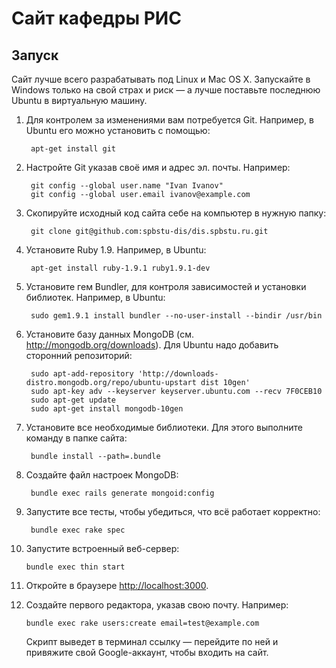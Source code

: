 # Сайт кафедры РИС

## Запуск

Сайт лучше всего разрабатывать под Linux и Mac OS X. Запускайте в Windows только
на свой страх и риск — а лучше поставьте последнюю Ubuntu в виртуальную машину.

1. Для контролем за изменениями вам потребуется Git. Например, в Ubuntu его
   можно установить с помощью:

        apt-get install git

2. Настройте Git указав своё имя и адрес эл. почты. Например:

        git config --global user.name "Ivan Ivanov"
        git config --global user.email ivanov@example.com

3. Скопируйте исходный код сайта себе на компьютер в нужную папку:

        git clone git@github.com:spbstu-dis/dis.spbstu.ru.git

4. Установите Ruby 1.9. Например, в Ubuntu:

        apt-get install ruby-1.9.1 ruby1.9.1-dev

5. Установите гем Bundler, для контроля зависимостей и установки библиотек.
   Например, в Ubuntu:

        sudo gem1.9.1 install bundler --no-user-install --bindir /usr/bin

6. Установите базу данных MongoDB (см. <http://mongodb.org/downloads>). Для
   Ubuntu надо добавить сторонний репозиторий:

        sudo apt-add-repository 'http://downloads-distro.mongodb.org/repo/ubuntu-upstart dist 10gen'
        sudo apt-key adv --keyserver keyserver.ubuntu.com --recv 7F0CEB10
        sudo apt-get update
        sudo apt-get install mongodb-10gen

7. Установите все необходимые библиотеки. Для этого выполните команду в папке
   сайта:

        bundle install --path=.bundle

8. Создайте файл настроек MongoDB:

        bundle exec rails generate mongoid:config

9. Запустите все тесты, чтобы убедиться, что всё работает корректно:

        bundle exec rake spec

10. Запустите встроенный веб-сервер:

        bundle exec thin start

11. Откройте в браузере <http://localhost:3000>.
12. Создайте первого редактора, указав свою почту. Например:

        bundle exec rake users:create email=test@example.com

    Скрипт выведет в терминал ссылку — перейдите по ней и привяжите свой
    Google-аккаунт, чтобы входить на сайт.
